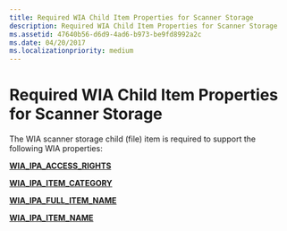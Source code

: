 ```yaml
---
title: Required WIA Child Item Properties for Scanner Storage
description: Required WIA Child Item Properties for Scanner Storage
ms.assetid: 47640b56-d6d9-4ad6-b973-be9fd8992a2c
ms.date: 04/20/2017
ms.localizationpriority: medium
---
```


# Required WIA Child Item Properties for Scanner Storage


The WIA scanner storage child (file) item is required to support the following WIA properties:

[**WIA\_IPA\_ACCESS\_RIGHTS**](./wia-ipa-access-rights.md)

[**WIA\_IPA\_ITEM\_CATEGORY**](./wia-ipa-item-category.md)

[**WIA\_IPA\_FULL\_ITEM\_NAME**](./wia-ipa-full-item-name.md)

[**WIA\_IPA\_ITEM\_NAME**](./wia-ipa-item-name.md)

 

